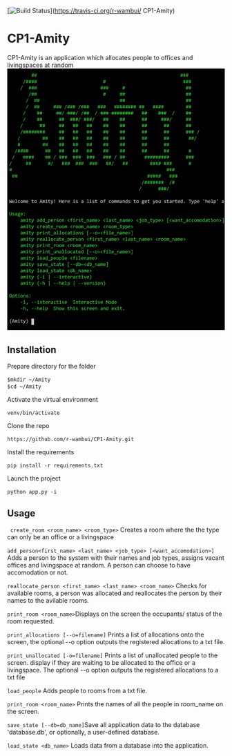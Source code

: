 
[![Build Status](https://travis-ci.org/r-wambui/CP1-Amity.svg?branch=master)](https://travis-ci.org/r-wambui/
CP1-Amity)
# CP1-Amity
CP1-Amity is an application which allocates people to offices and livingspaces at random
![Screen shot](/designs/amity.png)
## Installation
Prepare directory for the folder
```
$mkdir ~/Amity
$cd ~/Amity
```
Activate the virtual environment
```
venv/bin/activate
```
Clone the repo
```
https://github.com/r-wambui/CP1-Amity.git
```
Install the requirements
```
pip install -r requirements.txt
```
Launch the project
```
python app.py -i
```
## Usage
``` create_room <room_name> <room_type>``` Creates a room where the the type can only be an office or a livingspace 

```add_person<first_name> <last_name> <job_type> [<want_accomodation>]``` Adds a person to the system with their names and job types, assigns vacant offices and livingspace at random. A person can choose to have accomodation or not.

 ```reallocate_person <first_name> <last_name> <room_name>``` Checks for available rooms,  a person was allocated and reallocates the person by their names to the avilable rooms.
 
 ```print_room <room_name>```Displays on the screen the occupants/ status of the room requested.
 
```print_allocations [--o=filename]```  Prints a list of allocations onto the screen, the optional  --o  option outputs the registered allocations to a txt file.

```print_unallocated [-o=filename]``` Prints a list of unallocated people to the screen. display if they are waiting to be allocated to the office or a livingspace. The optional  --o  option outputs the registered allocations to a txt file

```load_people```  Adds people to rooms from a txt file.

```print_room <room_name>``` Prints the names of all the people in  room_name  on the screen.

```save_state [--db=db_name]```Save all application data to the database 'database.db', or optionally, a user-defined database.

```load_state <db_name>``` Loads data from a database into the application.


